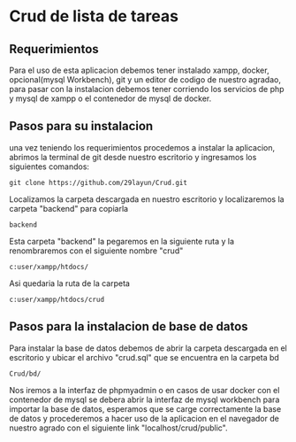 # Crud de lista de tareas
## Requerimientos
Para el uso de esta aplicacion debemos tener instalado xampp, docker, opcional(mysql Workbench), git y un editor de codigo de nuestro agradao, para pasar con la instalacion debemos tener corriendo los servicios de php y mysql de xampp o el contenedor de mysql de docker.

## Pasos para su instalacion
una vez teniendo los requerimientos procedemos a instalar la aplicacion, abrimos la terminal de git desde nuestro escritorio y ingresamos los siguientes comandos:

```
git clone https://github.com/29layun/Crud.git

```
Localizamos la carpeta descargada en nuestro escritorio y localizaremos la carpeta "backend" para copiarla

```
backend

```
Esta carpeta "backend" la pegaremos en la siguiente ruta y la renombraremos con el siguiente nombre "crud"

```
c:user/xampp/htdocs/

```

Asi quedaria la ruta de la carpeta 
```
c:user/xampp/htdocs/crud

```

## Pasos para la instalacion de base de datos 
Para instalar la base de datos debemos de abrir la carpeta descargada en el escritorio y ubicar el archivo "crud.sql" que se encuentra en la carpeta bd

```
Crud/bd/

```
Nos iremos a la interfaz de phpmyadmin o en casos de usar docker con el contenedor de mysql se debera abrir la interfaz de mysql workbench para importar la base de datos, esperamos que se carge correctamente la base de datos y procederemos a hacer uso de la aplicacion en el navegador de nuestro agrado con el siguiente link "localhost/crud/public".
